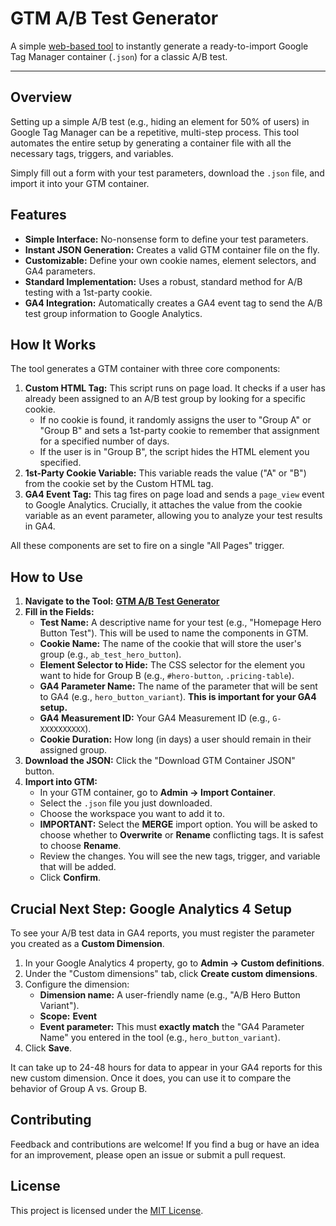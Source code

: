 # GTM A/B Test Generator

A simple [web-based tool](https://melogabriel.github.io/GTM-ABtest-tool/) to instantly generate a ready-to-import Google Tag Manager container (`.json`) for a classic A/B test.


---

## Overview

Setting up a simple A/B test (e.g., hiding an element for 50% of users) in Google Tag Manager can be a repetitive, multi-step process. This tool automates the entire setup by generating a container file with all the necessary tags, triggers, and variables.

Simply fill out a form with your test parameters, download the `.json` file, and import it into your GTM container.

## Features

* **Simple Interface:** No-nonsense form to define your test parameters.
* **Instant JSON Generation:** Creates a valid GTM container file on the fly.
* **Customizable:** Define your own cookie names, element selectors, and GA4 parameters.
* **Standard Implementation:** Uses a robust, standard method for A/B testing with a 1st-party cookie.
* **GA4 Integration:** Automatically creates a GA4 event tag to send the A/B test group information to Google Analytics.

## How It Works

The tool generates a GTM container with three core components:

1.  **Custom HTML Tag:** This script runs on page load. It checks if a user has already been assigned to an A/B test group by looking for a specific cookie.
    * If no cookie is found, it randomly assigns the user to "Group A" or "Group B" and sets a 1st-party cookie to remember that assignment for a specified number of days.
    * If the user is in "Group B", the script hides the HTML element you specified.
2.  **1st-Party Cookie Variable:** This variable reads the value ("A" or "B") from the cookie set by the Custom HTML tag.
3.  **GA4 Event Tag:** This tag fires on page load and sends a `page_view` event to Google Analytics. Crucially, it attaches the value from the cookie variable as an event parameter, allowing you to analyze your test results in GA4.

All these components are set to fire on a single "All Pages" trigger.

## How to Use

1.  **Navigate to the Tool:** [**GTM A/B Test Generator**](https://melogabriel.github.io/GTM-ABtest-tool/)
2.  **Fill in the Fields:**
    * **Test Name:** A descriptive name for your test (e.g., "Homepage Hero Button Test"). This will be used to name the components in GTM.
    * **Cookie Name:** The name of the cookie that will store the user's group (e.g., `ab_test_hero_button`).
    * **Element Selector to Hide:** The CSS selector for the element you want to hide for Group B (e.g., `#hero-button`, `.pricing-table`).
    * **GA4 Parameter Name:** The name of the parameter that will be sent to GA4 (e.g., `hero_button_variant`). **This is important for your GA4 setup.**
    * **GA4 Measurement ID:** Your GA4 Measurement ID (e.g., `G-XXXXXXXXXX`).
    * **Cookie Duration:** How long (in days) a user should remain in their assigned group.
3.  **Download the JSON:** Click the "Download GTM Container JSON" button.
4.  **Import into GTM:**
    * In your GTM container, go to **Admin → Import Container**.
    * Select the `.json` file you just downloaded.
    * Choose the workspace you want to add it to.
    * **IMPORTANT:** Select the **MERGE** import option. You will be asked to choose whether to **Overwrite** or **Rename** conflicting tags. It is safest to choose **Rename**.
    * Review the changes. You will see the new tags, trigger, and variable that will be added.
    * Click **Confirm**.

## Crucial Next Step: Google Analytics 4 Setup

To see your A/B test data in GA4 reports, you must register the parameter you created as a **Custom Dimension**.

1.  In your Google Analytics 4 property, go to **Admin → Custom definitions**.
2.  Under the "Custom dimensions" tab, click **Create custom dimensions**.
3.  Configure the dimension:
    * **Dimension name:** A user-friendly name (e.g., "A/B Hero Button Variant").
    * **Scope:** **Event**
    * **Event parameter:** This must **exactly match** the "GA4 Parameter Name" you entered in the tool (e.g., `hero_button_variant`).
4.  Click **Save**.

It can take up to 24-48 hours for data to appear in your GA4 reports for this new custom dimension. Once it does, you can use it to compare the behavior of Group A vs. Group B.

## Contributing

Feedback and contributions are welcome! If you find a bug or have an idea for an improvement, please open an issue or submit a pull request.

## License

This project is licensed under the [MIT License](LICENSE).
